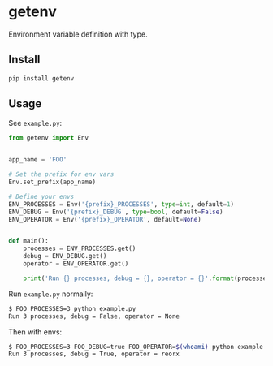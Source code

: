 # getenv

Environment variable definition with type.

## Install

```bash
pip install getenv
```

## Usage

See `example.py`:

```python
from getenv import Env


app_name = 'FOO'

# Set the prefix for env vars
Env.set_prefix(app_name)

# Define your envs
ENV_PROCESSES = Env('{prefix}_PROCESSES', type=int, default=1)
ENV_DEBUG = Env('{prefix}_DEBUG', type=bool, default=False)
ENV_OPERATOR = Env('{prefix}_OPERATOR', default=None)


def main():
    processes = ENV_PROCESSES.get()
    debug = ENV_DEBUG.get()
    operator = ENV_OPERATOR.get()

    print('Run {} processes, debug = {}, operator = {}'.format(processes, debug, operator))
```

Run `example.py` normally:

```bash
$ FOO_PROCESSES=3 python example.py
Run 3 processes, debug = False, operator = None
```

Then with envs:

```bash
$ FOO_PROCESSES=3 FOO_DEBUG=true FOO_OPERATOR=$(whoami) python example.py
Run 3 processes, debug = True, operator = reorx
```
